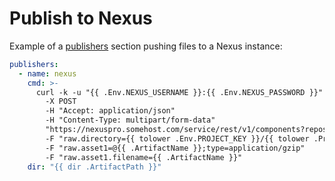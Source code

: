 # Publish to Nexus

Example of a [publishers](/customization/publishers/) section pushing files to a Nexus instance:

```yaml
publishers:
  - name: nexus
    cmd: >-
      curl -k -u "{{ .Env.NEXUS_USERNAME }}:{{ .Env.NEXUS_PASSWORD }}"
        -X POST
        -H "Accept: application/json"
        -H "Content-Type: multipart/form-data"
        "https://nexuspro.somehost.com/service/rest/v1/components?repository=go-raw-autopub"
        -F "raw.directory={{ tolower .Env.PROJECT_KEY }}/{{ tolower .ProjectName }}/{{ .Version }}"
        -F "raw.asset1=@{{ .ArtifactName }};type=application/gzip"
        -F "raw.asset1.filename={{ .ArtifactName }}"
    dir: "{{ dir .ArtifactPath }}"
```
